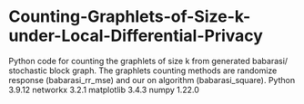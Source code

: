 # Counting-Graphlets-of-Size-k-under-Local-Differential-Privacy

Python code for counting the graphlets of size k from generated babarasi/ stochastic block graph.
The graphlets counting methods are randomize response (babarasi_rr_mse) and our on algorithm (babarasi_square).
Python 3.9.12
networkx 3.2.1
matplotlib 3.4.3
numpy 1.22.0
